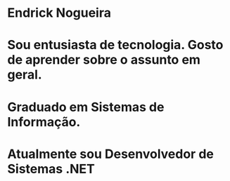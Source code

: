 # Endrick Nogueira

# Sou entusiasta de tecnologia. Gosto de aprender sobre o assunto em geral.

# Graduado em Sistemas de Informação.

# Atualmente sou Desenvolvedor de Sistemas .NET
